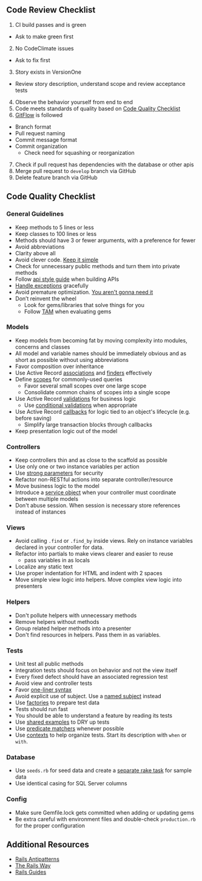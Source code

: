 ## Code Review Checklist
1. CI build passes and is green
  - Ask to make green first
2. No CodeClimate issues
  - Ask to fix first
3. Story exists in VersionOne
  - Review story description, understand scope and review acceptance tests
4. Observe the behavior yourself from end to end
5. Code meets standards of quality based on [Code Quality Checklist](https://cagit.careerbuilder.com/CorpAppsCB/wiki/wiki/Code-Review-Checklist#code-quality-checklist)
6. [GitFlow](https://cagit.careerbuilder.com/CorpAppsCB/authorization_api/wiki/*CA-GitFlow) is followed
  - Branch format
  - Pull request naming
  - Commit message format
  - Commit organization
    - Check need for squashing or reorganization
7. Check if pull request has dependencies with the database or other apis
8. Merge pull request to `develop` branch via GitHub
9. Delete feature branch via GitHub

## Code Quality Checklist

### General Guidelines
* Keep methods to 5 lines or less 
* Keep classes to 100 lines or less 
* Methods should have 3 or fewer arguments, with a preference for fewer 
* Avoid abbreviations 
* Clarity above all 
* Avoid clever code. [Keep it simple](http://principles-wiki.net/principles:keep_it_simple_stupid)
* Check for unnecessary public methods and turn them into private methods 
* Follow [api style guide](https://cagit.careerbuilder.com/CorpAppsCB/api-style-guide) when building APIs
* [Handle exceptions](http://phrogz.net/programmingruby/tut_exceptions.html) gracefully
* Avoid premature optimization. [You aren't gonna need it](https://en.wikipedia.org/wiki/You_aren%27t_gonna_need_it)
* Don’t reinvent the wheel
    - Look for gems/libraries that solve things for you 
    - Follow [TAM](https://books.google.com/books?id=i6mZ0HBDPzsC&pg=PA214&lpg=PA214&dq=tam+test+tests+activity+maturity&source=bl&ots=pNh9Q-H4SD&sig=fnurOHkQdnx2pj4lHOlIsTGlLBA&hl=en&sa=X&ved=0ahUKEwifmfCYtbnNAhXGSSYKHdd-CjoQ6AEIHDAA#v=onepage&q&f=false) when evaluating gems 

### Models
* Keep models from becoming fat by moving complexity into modules, concerns and classes
* All model and variable names should be immediately obvious and as short as possible without using abbreviations
* Favor composition over inheritance
* Use Active Record [associations](http://guides.rubyonrails.org/association_basics.html) and [finders](http://guides.rubyonrails.org/active_record_querying.html) effectively
* Define [scopes](http://guides.rubyonrails.org/active_record_querying.html#scopes) for commonly-used queries
  * Favor several small scopes over one large scope 
  * Consolidate common chains of scopes into a single scope 
* Use Active Record [validations](http://guides.rubyonrails.org/active_record_validations.html) for business logic
  * Use [conditional validations](http://guides.rubyonrails.org/active_record_validations.html#conditional-validation) when appropriate
* Use Active Record [callbacks](http://guides.rubyonrails.org/active_record_callbacks.html) for logic tied to an object's lifecycle (e.g. before saving)
  * Simplify large transaction blocks through callbacks
* Keep presentation logic out of the model


### Controllers
* Keep controllers thin and as close to the scaffold as possible
* Use only one or two instance variables per action
* Use [strong parameters](http://edgeguides.rubyonrails.org/action_controller_overview.html#strong-parameters) for security
* Refactor non-RESTful actions into separate controller/resource
* Move business logic to the model
* Introduce a [service object](http://railscasts.com/episodes/398-service-objects) when your controller must coordinate between multiple models
* Don't abuse session. When session is necessary store references instead of instances

### Views
* Avoid calling `.find` or `.find_by` inside views. Rely on instance variables declared in your controller for data.
* Refactor into partials to make views clearer and easier to reuse
  - pass variables in as locals 
* Localize any static text
* Use proper indentation for HTML and indent with 2 spaces
* Move simple view logic into helpers. Move complex view logic into presenters

### Helpers
* Don't pollute helpers with unnecessary methods
* Remove helpers without methods
* Group related helper methods into a presenter
* Don't find resources in helpers. Pass them in as variables.

### Tests
* Unit test all public methods
* Integration tests should focus on behavior and not the view itself
* Every fixed defect should have an associated regression test
* Avoid view and controller tests
* Favor [one-liner syntax](https://relishapp.com/rspec/rspec-core/docs/subject/one-liner-syntax)
* Avoid explicit use of subject. Use a [named subject](https://www.relishapp.com/rspec/rspec-core/docs/subject/explicit-subject#use-`subject(:name)`-to-define-a-memoized-helper-method) instead
* Use [factories](https://cagit.careerbuilder.com/CorpAppsCB/wiki/wiki/Testing#factory-girl) to prepare test data 
* Tests should run fast 
* You should be able to understand a feature by reading its tests 
* Use [shared examples](https://www.relishapp.com/rspec/rspec-core/docs/example-groups/shared-examples) to DRY up tests
* Use [predicate matchers](https://www.relishapp.com/rspec/rspec-expectations/v/3-4/docs/built-in-matchers/predicate-matchers) whenever possible
* Use [contexts](http://betterspecs.org/#contexts) to help organize tests. Start its description with `when` or `with`.

### Database
* Use `seeds.rb` for seed data and create a [separate rake task](http://rails-4-0.railstutorial.org/book/updating_and_deleting_users#sec-sample_users) for sample data
* Use identical casing for SQL Server columns

### Config
* Make sure Gemfile.lock gets committed when adding or updating gems
* Be extra careful with environment files and double-check `production.rb` for the proper configuration

## Additional Resources
* [Rails Antipatterns](http://www.goodreads.com/book/show/9765652-rails-antipatterns)
* [The Rails Way](https://www.amazon.com/Rails-Way-Addison-Wesley-Professional-Ruby/dp/0321944275)
* [Rails Guides](http://guides.rubyonrails.org/)